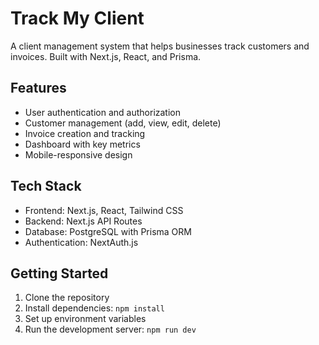 # Track My Client

A client management system that helps businesses track customers and invoices. Built with Next.js, React, and Prisma.

## Features

- User authentication and authorization
- Customer management (add, view, edit, delete)
- Invoice creation and tracking
- Dashboard with key metrics
- Mobile-responsive design

## Tech Stack

- Frontend: Next.js, React, Tailwind CSS
- Backend: Next.js API Routes
- Database: PostgreSQL with Prisma ORM
- Authentication: NextAuth.js

## Getting Started

1. Clone the repository
2. Install dependencies: `npm install`
3. Set up environment variables
4. Run the development server: `npm run dev`